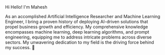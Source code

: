 Hi Hello! I'm Mahesh 

As an accomplished Artificial Intelligence Researcher and Machine Learning Engineer, I bring a proven history of deploying AI-driven solutions that propel business growth and efficiency. My comprehensive knowledge encompasses machine learning, deep learning algorithms, and prompt engineering, equipping me to address intricate problems across diverse sectors. My unwavering dedication to my field is the driving force behind my success. 🚀
